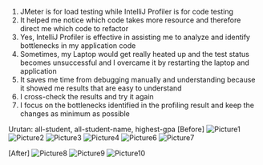 1. JMeter is for load testing while IntelliJ Profiler is for code testing
2. It helped me notice which code takes more resource and therefore direct me which code to refactor
3. Yes,  IntelliJ Profiler is effective in assisting me to analyze and identify bottlenecks in my application code
4. Sometimes, my Laptop would get really heated up and the test status becomes unsuccessful and I overcame it by restarting the laptop and application
5. It saves me time from debugging manually and understanding because it showed me results that are easy to understand
6. I cross-check the results and try it again
7. I focus on the bottlenecks identified in the profiling result and keep the changes as minimum as possible

Urutan: all-student, all-student-name, highest-gpa
[Before]
![Picture1](https://github.com/user-attachments/assets/3fac3878-a12c-4efb-9c81-1c582f8afa7f)
![Picture2](https://github.com/user-attachments/assets/79c17c1f-97b4-4261-a55f-1429fcfaa657)
![Picture3](https://github.com/user-attachments/assets/28be9d9b-0307-40e4-b448-f2921433bc8b)
![Picture4](https://github.com/user-attachments/assets/480b5560-e895-4c99-ad2b-df9bf0d23893)
![Picture6](https://github.com/user-attachments/assets/88adea59-c4f8-459a-bc31-684958dbf654)
![Picture7](https://github.com/user-attachments/assets/56581579-4d23-4d69-9cc7-b7a7ec1816a7)

[After]
![Picture8](https://github.com/user-attachments/assets/2d21fd37-9a2c-4846-86c6-632b094b8550)
![Picture9](https://github.com/user-attachments/assets/f3687cd5-06ae-42d0-a27b-fe4f623767fa)
![Picture10](https://github.com/user-attachments/assets/3e892bd4-2cfd-48ba-b59d-f086c6604352)
